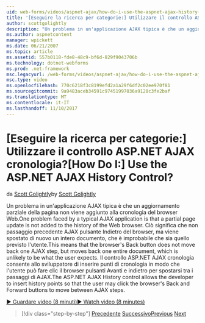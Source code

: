 ```yaml
---
uid: web-forms/videos/aspnet-ajax/how-do-i-use-the-aspnet-ajax-history-control
title: '[Eseguire la ricerca per categorie:] Utilizzare il controllo ASP.NET AJAX cronologia? | Microsoft Docs'
author: scottgolightly
description: "Un problema in un'applicazione AJAX tipica è che un aggiornamento parziale della pagina non viene aggiunto alla cronologia del browser Web. Ciò significa che B. del browser..."
ms.author: aspnetcontent
manager: wpickett
ms.date: 06/21/2007
ms.topic: article
ms.assetid: 557b0118-fde8-48c9-bf6d-829f9043706b
ms.technology: dotnet-webforms
ms.prod: .net-framework
msc.legacyurl: /web-forms/videos/aspnet-ajax/how-do-i-use-the-aspnet-ajax-history-control
msc.type: video
ms.openlocfilehash: 770c6218f3c8199efd2a1a29f6df2c02ee970f81
ms.sourcegitcommit: 9a9483aceb34591c97451997036a9120c3fe2baf
ms.translationtype: MT
ms.contentlocale: it-IT
ms.lasthandoff: 11/10/2017
---
```

<a name="how-do-i-use-the-aspnet-ajax-history-control"></a><span data-ttu-id="7827b-105">[Eseguire la ricerca per categorie:] Utilizzare il controllo ASP.NET AJAX cronologia?</span><span class="sxs-lookup"><span data-stu-id="7827b-105">[How Do I:] Use the ASP.NET AJAX History Control?</span></span>
====================
<span data-ttu-id="7827b-106">da [Scott Golightly](https://github.com/scottgolightly)</span><span class="sxs-lookup"><span data-stu-id="7827b-106">by [Scott Golightly](https://github.com/scottgolightly)</span></span>

<span data-ttu-id="7827b-107">Un problema in un'applicazione AJAX tipica è che un aggiornamento parziale della pagina non viene aggiunto alla cronologia del browser Web.</span><span class="sxs-lookup"><span data-stu-id="7827b-107">One problem faced by a typical AJAX application is that a partial page update is not added to the history of the Web browser.</span></span> <span data-ttu-id="7827b-108">Ciò significa che non passaggio precedente AJAX pulsante Indietro del browser, ma viene spostato di nuovo un intero documento, che è improbabile che sia quello previsto l'utente.</span><span class="sxs-lookup"><span data-stu-id="7827b-108">This means that the browser's Back button does not move back one AJAX step, but moves back one entire document, which is unlikely to be what the user expects.</span></span> <span data-ttu-id="7827b-109">Il controllo ASP.NET AJAX cronologia consente allo sviluppatore di inserire punti di cronologia in modo che l'utente può fare clic il browser pulsanti Avanti e indietro per spostarsi tra i passaggi di AJAX.</span><span class="sxs-lookup"><span data-stu-id="7827b-109">The ASP.NET AJAX History control allows the developer to insert history points so that the user may click the browser's Back and Forward buttons to move between AJAX steps.</span></span>

[<span data-ttu-id="7827b-110">&#9654; Guardare video (8 minuti)</span><span class="sxs-lookup"><span data-stu-id="7827b-110">&#9654; Watch video (8 minutes)</span></span>](https://channel9.msdn.com/Blogs/ASP-NET-Site-Videos/how-do-i-use-the-aspnet-ajax-history-control)

>[!div class="step-by-step"]
<span data-ttu-id="7827b-111">[Precedente](how-do-i-use-the-aspnet-ajax-updateprogress-control.md)
[Successivo](how-do-i-implement-the-ajax-after-processing-pattern.md)</span><span class="sxs-lookup"><span data-stu-id="7827b-111">[Previous](how-do-i-use-the-aspnet-ajax-updateprogress-control.md)
[Next](how-do-i-implement-the-ajax-after-processing-pattern.md)</span></span>
